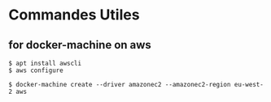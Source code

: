 # Commandes Utiles

## **for docker-machine on aws**

```
$ apt install awscli
$ aws configure
```
```
$ docker-machine create --driver amazonec2 --amazonec2-region eu-west-2 aws
```